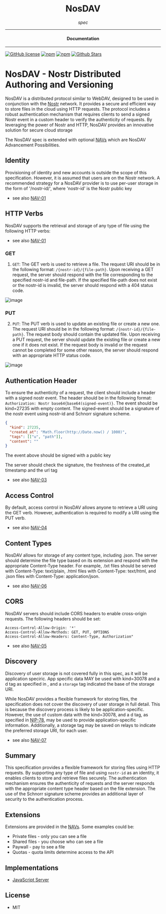 <div align="center">  
  <h1>NosDAV</h1>
</div>

<div align="center">  
<i>spec</i>
</div>

---

<div align="center">
<h4>Documentation</h4>
</div>

---

[![GitHub license](https://img.shields.io/badge/license-MIT-blue.svg)](https://github.com/nosdav/spec/blob/gh-pages/LICENSE)
[![npm](https://img.shields.io/npm/v/nosdav-spec)](https://npmjs.com/package/nosdav-spec)
[![npm](https://img.shields.io/npm/dw/nosdav-spec.svg)](https://npmjs.com/package/nosdav-spec)
[![Github Stars](https://img.shields.io/github/stars/nosdav/spec.svg)](https://github.com/nosdav/spec/)

# NosDAV - Nostr Distributed Authoring and Versioning

NosDAV is a distributed protocol similar to WebDAV, designed to be used in conjunction with the [Nostr](https://github.com/nostr-protocol/nostr) network. It provides a secure and efficient way to store files in the cloud using HTTP requests. The protocol includes a robust authentication mechanism that requires clients to send a signed Nostr event in a custom header to verify the authenticity of requests. By leveraging the power of Nostr and HTTP, NosDAV provides an innovative solution for secure cloud storage

The NosDAV spec is extended with optional [NAVs](https://nosdav.com/navs) which are NosDAV Advancement Possibilities.

## Identity

Provisioning of identity and new accounts is outside the scope of this specification. However, it is assumed that users are on the Nostr network. A recommended strategy for a NosDAV provider is to use per-user storage in the form of '/nostr-id/', where 'nostr-id' is the Nostr public key

- see also [NAV-01](https://nosdav.com/navs/02.html)

## HTTP Verbs

NosDAV supports the retrieval and storage of any type of file using the following HTTP verbs:

- see also [NAV-01](https://nosdav.com/navs/01.html)

### GET 

1. `GET`: The GET verb is used to retrieve a file. The request URI should be in the following format: `/{nostr-id}/{file-path}`. Upon receiving a GET request, the server should respond with the file corresponding to the specified nostr-id and file-path. If the specified file-path does not exist or the nostr-id is invalid, the server should respond with a 404 status code.

![image](https://user-images.githubusercontent.com/65864/229709609-107e4570-9407-4ebf-9f50-0f745e752eb6.png)

### PUT

2. `PUT`: The PUT verb is used to update an existing file or create a new one. The request URI should be in the following format: `/{nostr-id}/{file-path}`. The request body should contain the updated file. Upon receiving a PUT request, the server should update the existing file or create a new one if it does not exist. If the request body is invalid or the request cannot be completed for some other reason, the server should respond with an appropriate HTTP status code.

![image](https://user-images.githubusercontent.com/65864/229709383-55475e5a-8ee3-4b0a-a177-dd88030089e6.png)


## Authentication Header

To ensure the authenticity of a request, the client should include a header with a signed nostr event. The header should be in the following format: `Authorization: Nostr base64{base64(signed-event)}`.  The event should be kind=27235 with empty content. The signed-event should be a signature of the nostr event using nostr-id and Schnorr signature scheme.
```json
{
  "kind": 27235,
  "created_at": "Math.floor(http://Date.now() / 1000)",
  "tags": [["u", "path"]],
  "content": ""
}
```
The event above should be signed with a public key

The server should check the signature, the freshness of the created_at timestamp and the url tag

- see also [NAV-03](https://nosdav.com/navs/03.html)

## Access Control

By default, access control in NosDAV allows anyone to retrieve a URI using the GET verb. However, authentication is required to modify a URI using the PUT verb.

- see also [NAV-04](https://nosdav.com/navs/04.html)

## Content Types

NosDAV allows for storage of any content type, including .json. The server should determine the file type based on its extension and respond with the appropriate Content-Type header. For example, .txt files should be served with Content-Type: text/plain, .html files with Content-Type: text/html, and .json files with Content-Type: application/json.

- see also [NAV-06](https://nosdav.com/navs/06.html)

## CORS

NosDAV servers should include CORS headers to enable cross-origin requests. The following headers should be set:

    Access-Control-Allow-Origin: '*'
    Access-Control-Allow-Methods: GET, PUT, OPTIONS
    Access-Control-Allow-Headers: Content-Type, Authorization"

- see also [NAV-05](https://nosdav.com/navs/05.html)

## Discovery

Discovery of user storage is not covered fully in this spec, as it will be application speciric.  App specific data MAY be used with kind=30078 and a d tag as specified in , and a `storage` tag indicated the base of the storage URI.

While NosDAV provides a flexible framework for storing files, the specification does not cover the discovery of user storage in full detail. This is because the discovery process is likely to be application-specific. However, the use of custom data with the kind=30078,  and a d tag, as specified in [NIP-78](https://nips.be/78), may be used to provide application-specific information. Additionally, a storage tag may be saved on relays to indicate the preferred storage URI, for each user.

- see also [NAV-07](https://nosdav.com/navs/07.html)

## Summary

This specification provides a flexible framework for storing files using HTTP requests. By supporting any type of file and using `nostr-id` as an identity, it enables clients to store and retrieve files securely. The authentication mechanism ensures the authenticity of requests and the server responds with the appropriate content type header based on the file extension. The use of the Schnorr signature scheme provides an additional layer of security to the authentication process.


## Extensions

Extensions are provided in the [NAVs](https://nosdav.com/navs/).  Some examples could be:

- Private files - only you can see a file
- Shared files - you choose who can see a file
- Paywall - pay to see a file
- Quotas - quota limits determine access to the API


## Implementations

- [JavaScript Server](https://nosdav.com/server/)

## License

- MIT
